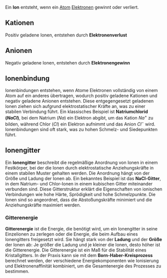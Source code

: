 Ein __Ion__ entsteht, wenn ein [Atom](Atom.md) [Elektronen](Elektron.md) gewinnt oder verliert.

## Kationen
Positiv geladene Ionen, entstehen durch __Elektronenverlust__

## Anionen
Negativ geladene Ionen, entstehen durch __Elektronengewinn__

## Ionenbindung
Ionenbindungen entstehen, wenn Atome Elektronen vollständig von einem Atom auf ein anderes übertragen, wodurch positiv geladene Kationen und negativ geladene Anionen entstehen. Diese entgegengesetzt geladenen Ionen ziehen sich aufgrund elektrostatischer Kräfte an, was zu einer stabilen Verbindung führt. Ein klassisches Beispiel ist **Natriumchlorid ($NaCl$)**, bei dem Natrium ($Na$) ein Elektron abgibt, um das Kation $Na^+$ zu bilden, während Chlor ($Cl$) ein Elektron aufnimmt und das Anion $Cl^-$ wird. Ionenbindungen sind oft stark, was zu hohen Schmelz- und Siedepunkten führt.

## Ionengitter
Ein **Ionengitter** beschreibt die regelmäßige Anordnung von Ionen in einem Festkörper, bei der die Ionen durch elektrostatische Anziehungskräfte in einem stabilen Muster gehalten werden. Die Anordnung hängt von der Größe und Ladung der Ionen ab. Ein bekanntes Beispiel ist das **NaCl-Gitter**, in dem Natrium- und Chlor-Ionen in einem kubischen Gitter miteinander verbunden sind. Diese Gitterstruktur erklärt die Eigenschaften von ionischen Verbindungen wie hohe Härte, Sprödigkeit und hohe Schmelzpunkte. Die Ionen sind so angeordnet, dass die Abstoßungskräfte minimiert und die Anziehungskräfte maximiert werden.

### Gitterenergie
**Gitterenergie** ist die Energie, die benötigt wird, um ein Ionengitter in seine Einzelionen zu zerlegen oder die Energie, die beim Aufbau eines Ionengitters freigesetzt wird. Sie hängt stark von der **Ladung** und der **Größe** der Ionen ab: Je größer die Ladung und je kleiner die Ionen, desto höher ist die Gitterenergie. Die Gitterenergie ist ein Maß für die Stabilität eines Kristallgitters. In der Praxis kann sie mit dem **Born-Haber-Kreisprozess** berechnet werden, der verschiedene Energiekomponenten wie Ionisierung und Elektronenaffinität kombiniert, um die Gesamtenergie des Prozesses zu bestimmen.